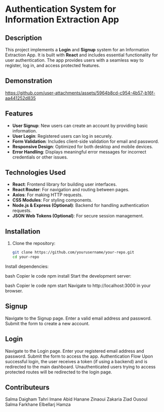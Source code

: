 
# Authentication System for Information Extraction App

## Description
This project implements a **Login** and **Signup** system for an Information Extraction App. It is built with **React** and includes essential functionality for user authentication. The app provides users with a seamless way to register, log in, and access protected features.
## Demonstration




https://github.com/user-attachments/assets/5964b8cd-c954-4b57-b16f-aa441252d835


## Features
- **User Signup**: New users can create an account by providing basic information.
- **User Login**: Registered users can log in securely.
- **Form Validation**: Includes client-side validation for email and password.
- **Responsive Design**: Optimized for both desktop and mobile devices.
- **Error Handling**: Displays meaningful error messages for incorrect credentials or other issues.

## Technologies Used
- **React**: Frontend library for building user interfaces.
- **React Router**: For navigation and routing between pages.
- **Axios**: For making HTTP requests.
- **CSS Modules**: For styling components.
- **Node.js & Express (Optional)**: Backend for handling authentication requests.
- **JSON Web Tokens (Optional)**: For secure session management.

## Installation

1. Clone the repository:
   ```bash
   git clone https://github.com/yourusername/your-repo.git
   cd your-repo
Install dependencies:

bash
Copier le code
npm install
Start the development server:

bash
Copier le code
npm start
Navigate to http://localhost:3000 in your browser.



## Signup
Navigate to the Signup page.
Enter a valid email address and password.
Submit the form to create a new account.
## Login
Navigate to the Login page.
Enter your registered email address and password.
Submit the form to access the app.
Authentication Flow
Upon successful login, the user receives a token (if using a backend) and is redirected to the main dashboard.
Unauthenticated users trying to access protected routes will be redirected to the login page.




## Contributeurs
Salma Daigham 
Tahri Imane
Abid Hanane 
Zinaoui Zakaria
Ziad Ousoul
Salma Farkhane
Elbellarj Hamza
